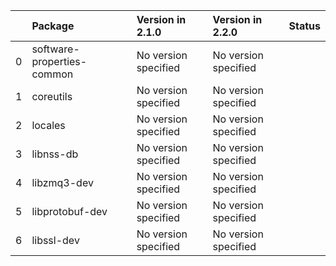<!-- markdown-link-check-disable -->

|    | Package                    | Version in 2.1.0     | Version in 2.2.0     | Status   |
|---:|:---------------------------|:---------------------|:---------------------|:---------|
|  0 | software-properties-common | No version specified | No version specified |          |
|  1 | coreutils                  | No version specified | No version specified |          |
|  2 | locales                    | No version specified | No version specified |          |
|  3 | libnss-db                  | No version specified | No version specified |          |
|  4 | libzmq3-dev                | No version specified | No version specified |          |
|  5 | libprotobuf-dev            | No version specified | No version specified |          |
|  6 | libssl-dev                 | No version specified | No version specified |          |